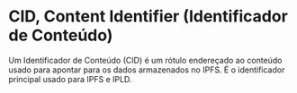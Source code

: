 # CID, Content Identifier (Identificador de Conteúdo)

Um Identificador de Conteúdo (CID) é um rótulo endereçado ao conteúdo usado para apontar para os dados armazenados no IPFS. É o identificador principal usado para IPFS e IPLD.
